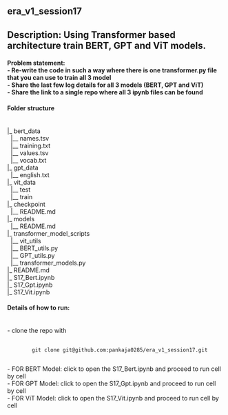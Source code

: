 ## era_v1_session17
<h2> Description:
 Using Transformer based architecture train BERT, GPT and ViT models.
</h2>
<h4>
Problem statement:<br/>
- Re-write the code in such a way where there is one transformer.py file that you can use to train all 3 model<br/>
- Share the last few log details for all 3 models (BERT, GPT and ViT)<br/>
- Share the link to a single repo where all 3 ipynb files can be found<br/>
</h4>

<h4> Folder structure</h4> <br/>
|_ bert_data <br/>
&nbsp;&nbsp;|__ names.tsv <br/>
&nbsp;&nbsp;|__ training.txt <br/>
&nbsp;&nbsp;|__ values.tsv <br/>
&nbsp;&nbsp;|__ vocab.txt <br/>
|_ gpt_data <br/>
&nbsp;&nbsp;|__ english.txt <br/>
|_ vit_data <br/>
&nbsp;&nbsp;|__ test <br/>
&nbsp;&nbsp;|__ train <br/>
|_ checkpoint <br/>
&nbsp;&nbsp;|__ README.md <br/>
|_ models <br/>
&nbsp;&nbsp;|__ README.md <br/>
|_ transformer_model_scripts <br/>
&nbsp;&nbsp;|__ vit_utils <br/>
&nbsp;&nbsp;|__ BERT_utils.py <br/>
&nbsp;&nbsp;|__ GPT_utils.py <br/>
&nbsp;&nbsp;|__ transformer_models.py <br/>
|_ README.md <br/>
|_ S17_Bert.ipynb <br/>
|_ S17_Gpt.ipynb <br/>
|_ S17_Vit.ipynb <br/>

<h4> Details of how to run: </h4><br/>
- clone the repo with <br/>
<pre>
    <code>
        git clone git@github.com:pankaja0285/era_v1_session17.git
    </code>
</pre>
- FOR BERT Model: click to open the S17_Bert.ipynb and proceed to run cell by cell<br/>
- FOR GPT Model: click to open the S17_Gpt.ipynb and proceed to run cell by cell<br/>
- FOR ViT Model: click to open the S17_Vit.ipynb and proceed to run cell by cell<br/>

